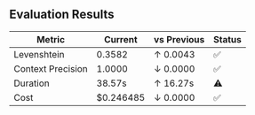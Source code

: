## Evaluation Results

| Metric | Current | vs Previous | Status |
|--------|---------|-------------|---------|
| Levenshtein | 0.3582 | ↑ 0.0043 | ✅ |
| Context Precision | 1.0000 | ↓ 0.0000 | ✅ |
| Duration | 38.57s | ↑ 16.27s | ⚠️ |
| Cost | $0.246485 | ↓ 0.0000 | ✅ |